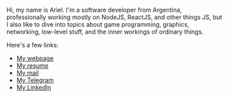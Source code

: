 Hi, my name is Ariel. I'm a software developer from Argentina, professionally working mostly on NodeJS, ReactJS, and other things JS, but I also like to dive into topics about game programming, graphics, networking, low-level stuff, and the inner workings of ordinary things.

Here's a few links:

- [My webpage](http://ariedro.dev/)
- [My resume](http://hire.ariedro.dev/)
- [My mail](ariedro@gmail.com)
- [My Telegram](https://t.me/ariedro)
- [My LinkedIn](https://www.linkedin.com/in/ariedro/)

